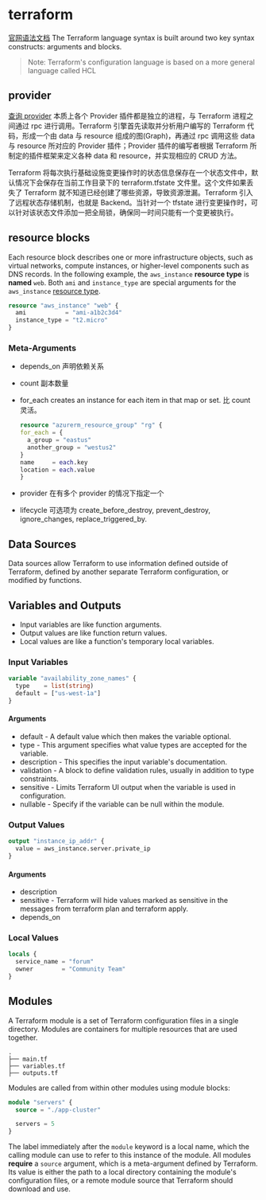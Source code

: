 # terraform

[官网语法文档](https://developer.hashicorp.com/terraform/language)
The Terraform language syntax is built around two key syntax constructs: arguments and blocks.

> Note: Terraform's configuration language is based on a more general language called HCL

## provider

[查询 provider](https://registry.terraform.io/)
本质上各个 Provider 插件都是独立的进程，与 Terraform 进程之间通过 rpc 进行调用。Terraform 引擎首先读取并分析用户编写的 Terraform 代码，形成一个由 data 与 resource 组成的图(Graph)，再通过 rpc 调用这些 data 与 resource 所对应的 Provider 插件；Provider 插件的编写者根据 Terraform 所制定的插件框架来定义各种 data 和 resource，并实现相应的 CRUD 方法。

Terraform 将每次执行基础设施变更操作时的状态信息保存在一个状态文件中，默认情况下会保存在当前工作目录下的 terraform.tfstate 文件里。这个文件如果丢失了 Terraform 就不知道已经创建了哪些资源，导致资源泄漏。Terraform 引入了远程状态存储机制，也就是 Backend。当针对一个 tfstate 进行变更操作时，可以针对该状态文件添加一把全局锁，确保同一时间只能有一个变更被执行。

## resource blocks

Each resource block describes one or more infrastructure objects, such as virtual networks, compute instances, or higher-level components such as DNS records.
In the following example, the `aws_instance` **resource type** is **named** `web`. Both `ami` and `instance_type` are special arguments for the `aws_instance` [resource type](https://registry.terraform.io/providers/hashicorp/aws/latest/docs/resources/instance).

```tf
resource "aws_instance" "web" {
  ami           = "ami-a1b2c3d4"
  instance_type = "t2.micro"
}
```

### Meta-Arguments

- depends_on 声明依赖关系
- count 副本数量
- for_each creates an instance for each item in that map or set. 比 count 灵活。

  ```tf
  resource "azurerm_resource_group" "rg" {
  for_each = {
    a_group = "eastus"
    another_group = "westus2"
  }
  name     = each.key
  location = each.value
  }
  ```

- provider 在有多个 provider 的情况下指定一个
- lifecycle 可选项为 create_before_destroy, prevent_destroy, ignore_changes, replace_triggered_by.

## Data Sources

Data sources allow Terraform to use information defined outside of Terraform, defined by another separate Terraform configuration, or modified by functions.

## Variables and Outputs

- Input variables are like function arguments.
- Output values are like function return values.
- Local values are like a function's temporary local variables.

### Input Variables

```tf
variable "availability_zone_names" {
  type    = list(string)
  default = ["us-west-1a"]
}
```

#### Arguments

- default - A default value which then makes the variable optional.
- type - This argument specifies what value types are accepted for the variable.
- description - This specifies the input variable's documentation.
- validation - A block to define validation rules, usually in addition to type constraints.
- sensitive - Limits Terraform UI output when the variable is used in configuration.
- nullable - Specify if the variable can be null within the module.

### Output Values

```tf
output "instance_ip_addr" {
  value = aws_instance.server.private_ip
}

```

#### Arguments

- description
- sensitive - Terraform will hide values marked as sensitive in the messages from terraform plan and terraform apply.
- depends_on

### Local Values

```tf
locals {
  service_name = "forum"
  owner        = "Community Team"
}
```

## Modules

A Terraform module is a set of Terraform configuration files in a single directory. Modules are containers for multiple resources that are used together.

```
.
├── main.tf
├── variables.tf
├── outputs.tf
```

Modules are called from within other modules using module blocks:

```tf
module "servers" {
  source = "./app-cluster"

  servers = 5
}
```

The label immediately after the `module` keyword is a local name, which the calling module can use to refer to this instance of the module.
All modules **require** a `source` argument, which is a meta-argument defined by Terraform. Its value is either the path to a local directory containing the module's configuration files, or a remote module source that Terraform should download and use.
